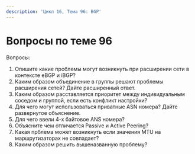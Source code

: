 ```yaml
---
description: 'Цикл 16, Тема 96: BGP'
---
```


# Вопросы по теме 96

Вопросы:

1. Опишите какие проблемы могут возникнуть при расширении сети в контексте eBGP и iBGP?
2. Каким образом объединение в группы решают проблемы расширения сетей? Дайте расширенный ответ.
3. Каким образом расставляется приоритет между индивидуальным соседом и группой, если есть конфликт настройки?
4. Для чего могут использоваться приватные ASN номера? Дайте развернутое объяснение.
5. Для чего ввели 4-х байтовое ANS номера?
6. Объясните чем отличается Passive и Active Peering?
7. Какая прблема может возникнуть если значения MTU на маршрутизаторах не совпадает?
8. Каким образом решить вышеназванную проблему?

